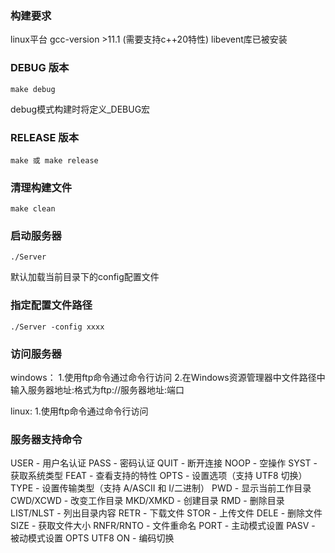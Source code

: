 ### 构建要求
linux平台
gcc-version >11.1 (需要支持c++20特性)
libevent库已被安装

### DEBUG 版本
```
make debug
```
debug模式构建时将定义_DEBUG宏

### RELEASE 版本
```
make 或 make release
```
### 清理构建文件
```
make clean
```
### 启动服务器
```
./Server
```
默认加载当前目录下的config配置文件
### 指定配置文件路径
```
./Server -config xxxx
```
### 访问服务器
windows：
1.使用ftp命令通过命令行访问
2.在Windows资源管理器中文件路径中输入服务器地址:格式为ftp://服务器地址:端口

linux:
1.使用ftp命令通过命令行访问

### 服务器支持命令
USER - 用户名认证
PASS - 密码认证
QUIT - 断开连接
NOOP - 空操作
SYST - 获取系统类型
FEAT - 查看支持的特性
OPTS - 设置选项（支持 UTF8 切换）
TYPE - 设置传输类型（支持 A/ASCII 和 I/二进制）
PWD - 显示当前工作目录
CWD/XCWD - 改变工作目录
MKD/XMKD - 创建目录
RMD - 删除目录
LIST/NLST - 列出目录内容
RETR - 下载文件
STOR - 上传文件
DELE - 删除文件
SIZE - 获取文件大小
RNFR/RNTO - 文件重命名
PORT - 主动模式设置
PASV - 被动模式设置
OPTS UTF8 ON  - 编码切换